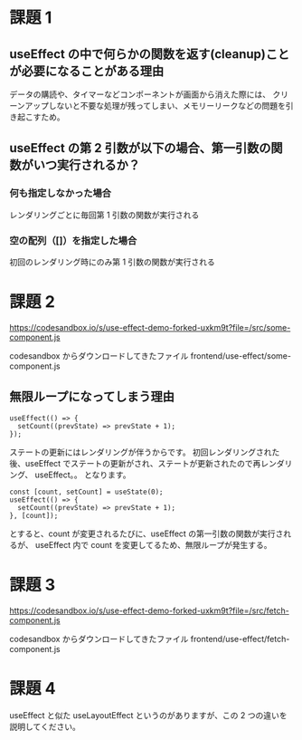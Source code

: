# 課題 1

## useEffect の中で何らかの関数を返す(cleanup)ことが必要になることがある理由

データの購読や、タイマーなどコンポーネントが画面から消えた際には、
クリーンアップしないと不要な処理が残ってしまい、メモリーリークなどの問題を引き起こすため。

## useEffect の第 2 引数が以下の場合、第一引数の関数がいつ実行されるか？

### 何も指定しなかった場合

レンダリングごとに毎回第 1 引数の関数が実行される

### 空の配列（[]）を指定した場合

初回のレンダリング時にのみ第 1 引数の関数が実行される

# 課題 2

https://codesandbox.io/s/use-effect-demo-forked-uxkm9t?file=/src/some-component.js

codesandbox からダウンロードしてきたファイル
frontend/use-effect/some-component.js

## 無限ループになってしまう理由

```
useEffect(() => {
  setCount((prevState) => prevState + 1);
});
```

ステートの更新にはレンダリングが伴うからです。
初回レンダリングされた後、useEffect でステートの更新がされ、ステートが更新されたので再レンダリング、 useEffect。。
となります。

```
const [count, setCount] = useState(0);
useEffect(() => {
  setCount((prevState) => prevState + 1);
}, [count]);
```

とすると、count が変更されるたびに、useEffect の第一引数の関数が実行されるが、
useEffect 内で count を変更してるため、無限ループが発生する。

# 課題 3

https://codesandbox.io/s/use-effect-demo-forked-uxkm9t?file=/src/fetch-component.js

codesandbox からダウンロードしてきたファイル
frontend/use-effect/fetch-component.js

# 課題 4

useEffect と似た useLayoutEffect というのがありますが、この 2 つの違いを説明してください。
